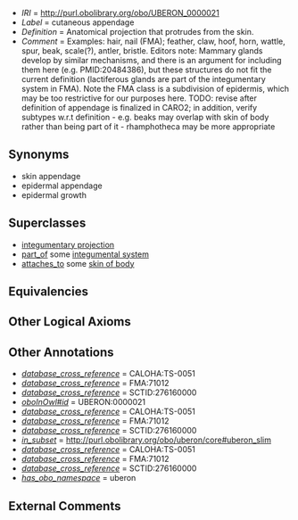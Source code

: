  * *IRI* = http://purl.obolibrary.org/obo/UBERON_0000021
 * *Label* = cutaneous appendage
 * *Definition* = Anatomical projection that protrudes from the skin.
 * *Comment* = Examples: hair, nail (FMA); feather, claw, hoof, horn, wattle, spur, beak, scale(?), antler, bristle. Editors note: Mammary glands develop by similar mechanisms, and there is an argument for including them here (e.g. PMID:20484386), but these structures do not fit the current definition (lactiferous glands are part of the integumentary system in FMA). Note the FMA class is a subdivision of epidermis, which may be too restrictive for our purposes here. TODO: revise after definition of appendage is finalized in CARO2; in addition, verify subtypes w.r.t definition - e.g. beaks may overlap with skin of body rather than being part of it - rhamphotheca may be more appropriate

## Synonyms

 * skin appendage
 * epidermal appendage
 * epidermal growth

## Superclasses

 * [integumentary projection](../../UBERON/03/UBERON_0013703.md)
 * [part_of](../../BFO/50/BFO_0000050.md) some [integumental system](../../UBERON/16/UBERON_0002416.md)
 * [attaches_to](../../RO/71/RO_0002371.md) some [skin of body](../../UBERON/97/UBERON_0002097.md)

## Equivalencies


## Other Logical Axioms


## Other Annotations

 * *[database_cross_reference](../../ef/oboInOwl#hasDbXref.md)* = CALOHA:TS-0051
 * *[database_cross_reference](../../ef/oboInOwl#hasDbXref.md)* = FMA:71012
 * *[database_cross_reference](../../ef/oboInOwl#hasDbXref.md)* = SCTID:276160000
 * *[oboInOwl#id](../../id/oboInOwl#id.md)* = UBERON:0000021
 * *[database_cross_reference](../../ef/oboInOwl#hasDbXref.md)* = CALOHA:TS-0051
 * *[database_cross_reference](../../ef/oboInOwl#hasDbXref.md)* = FMA:71012
 * *[database_cross_reference](../../ef/oboInOwl#hasDbXref.md)* = SCTID:276160000
 * *[in_subset](../../et/oboInOwl#inSubset.md)* = http://purl.obolibrary.org/obo/uberon/core#uberon_slim
 * *[database_cross_reference](../../ef/oboInOwl#hasDbXref.md)* = CALOHA:TS-0051
 * *[database_cross_reference](../../ef/oboInOwl#hasDbXref.md)* = FMA:71012
 * *[database_cross_reference](../../ef/oboInOwl#hasDbXref.md)* = SCTID:276160000
 * *[has_obo_namespace](../../ce/oboInOwl#hasOBONamespace.md)* = uberon

## External Comments

